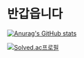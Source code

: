 # 반갑읍니다
[![Anurag's GitHub stats](https://github-readme-stats.vercel.app/api?username=ringcho&theme=cobalt)](https://github.com/anuraghazra/github-readme-stats)

[![Solved.ac프로필](http://mazassumnida.wtf/api/generate_badge?boj={suhankim})](https://solved.ac/{suhamkim})
